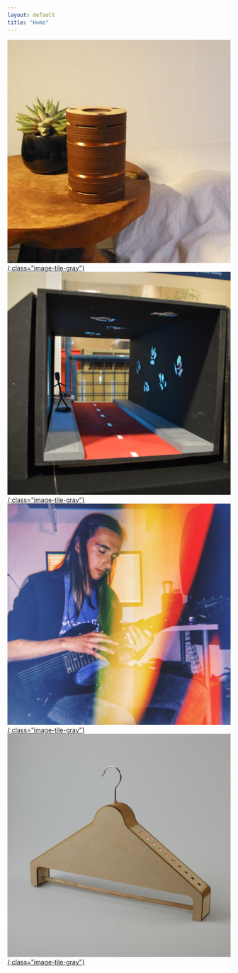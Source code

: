 ```yaml
---
layout: default
title: "Home"
---
```


[![project upside down](images/project-upside-dawn-square.jpg "project upside down"){:class="image-tile-gray"}](04-projects.html#upside-dawn-project-b21)
[![project stream](images/stream-square.jpg "project stream"){:class="image-tile-gray"}](04-projects.html#stream-project-b12)
[![this is me](images/jorg-2.jpg "jorg"){:class="image-tile-gray"}](about.html)
[![project iris](images/project-iris-2-square.jpg "project iris"){:class="image-tile-gray"}](04-projects.html#iris-project-b22)